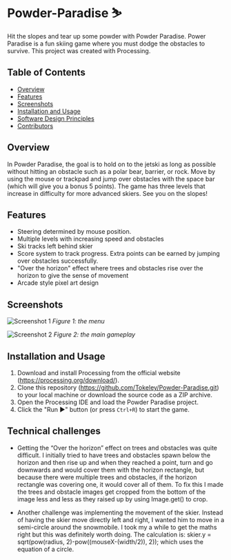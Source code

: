 # Powder-Paradise ⛷️
Hit the slopes and tear up some powder with Powder Paradise. Power Paradise is a fun skiing game where you must dodge the obstacles to survive. This project was created with Processing.

## Table of Contents

- [Overview](#overview)
- [Features](#features)
- [Screenshots](#screenshots)
- [Installation and Usage](#installation-and-usage)
- [Software Design Principles](#software-design-principles)
- [Contributors](#contributors)

## Overview

In Powder Paradise, the goal is to hold on to the jetski as long as possible without hitting an obstacle such as a polar bear, barrier, or rock. Move by using the mouse or trackpad and jump over obstacles with the space bar (which will give you a bonus 5 points). The game has three levels that increase in difficulty for more advanced skiers. See you on the slopes! 

## Features

- Steering determined by mouse position. 
- Multiple levels with increasing speed and obstacles 
- Ski tracks left behind skier
- Score system to track progress. Extra points can be earned by jumping over obstacles successfully.
- "Over the horizon" effect where trees and obstacles rise over the horizon to give the sense of movement
- Arcade style pixel art design

## Screenshots

![Screenshot 1](Screenshot1.jpg)
*Figure 1: the menu*

![Screenshot 2](Screenshot2.jpg)
*Figure 2: the main gameplay*

## Installation and Usage

1. Download and install Processing from the official website (https://processing.org/download/).
2. Clone this repository (https://github.com/Tokeley/Powder-Paradise.git) to your local machine or download the source code as a ZIP archive.
3. Open the Processing IDE and load the Powder Paradise project.
4. Click the "Run ▶️" button (or press `Ctrl+R`) to start the game.

## Technical challenges

- Getting the “Over the horizon” effect on trees and obstacles was quite difficult. I initially tried to have trees and obstacles spawn below the horizon and then rise up and when they reached a point, turn and go downwards and would cover them with the horizon rectangle, but because there were multiple trees and obstacles, if the horizon rectangle was covering one, it would cover all of them. To fix this I made the trees and obstacle images get cropped from the bottom of the  image less and less as they raised up by using Image.get() to crop.

- Another challenge was implementing the movement of the skier. Instead of having the skier move directly left and right, I wanted him to move in a semi-circle around the snowmobile. I took my a while to get the maths right but this was definitely worth doing. The calculation is: skier.y = sqrt(pow(radius, 2)-pow((mouseX-(width/2)), 2)); which uses the equation of a circle.
